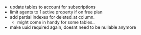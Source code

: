 - update tables to account for subscriptions
- limit agents to 1 active property if on free plan
- add partial indexes for deleted_at column.
    - might come in handy for some tables..
- make uuid required again, doesnt need to be nullable anymore